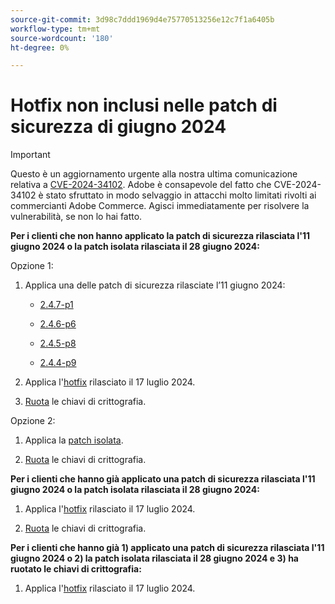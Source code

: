 ```yaml
---
source-git-commit: 3d98c7ddd1969d4e75770513256e12c7f1a6405b
workflow-type: tm+mt
source-wordcount: '180'
ht-degree: 0%

---
```

# Hotfix non inclusi nelle patch di sicurezza di giugno 2024

>[!IMPORTANT]
>
>Questo è un aggiornamento urgente alla nostra ultima comunicazione relativa a [CVE-2024-34102](https://nvd.nist.gov/vuln/detail/CVE-2024-34102). Adobe è consapevole del fatto che CVE-2024-34102 è stato sfruttato in modo selvaggio in attacchi molto limitati rivolti ai commercianti Adobe Commerce. Agisci immediatamente per risolvere la vulnerabilità, se non lo hai fatto.

**Per i clienti che non hanno applicato la patch di sicurezza rilasciata l&#39;11 giugno 2024 o la patch isolata rilasciata il 28 giugno 2024:**

Opzione 1:

1. Applica una delle patch di sicurezza rilasciate l’11 giugno 2024:

   * [2.4.7-p1](https://experienceleague.adobe.com/en/docs/commerce-operations/release/notes/security-patches/2-4-7-patches#adobe-commerce-247-p1)

   * [2.4.6-p6](https://experienceleague.adobe.com/en/docs/commerce-operations/release/notes/security-patches/2-4-6-patches#adobe-commerce-246-p6)

   * [2.4.5-p8](https://experienceleague.adobe.com/en/docs/commerce-operations/release/notes/security-patches/2-4-5-patches#adobe-commerce-245-p8)

   * [2.4.4-p9](https://experienceleague.adobe.com/en/docs/commerce-operations/release/notes/security-patches/2-4-4-patches#adobe-commerce-244-p9)

1. Applica l&#39;[hotfix](https://experienceleague.adobe.com/en/docs/commerce-knowledge-base/kb/troubleshooting/known-issues-patches-attached/security-update-available-for-adobe-commerce-apsb24-40-revised-to-include-isolated-patch-for-cve-2024-34102) rilasciato il 17 luglio 2024.

1. [Ruota](https://experienceleague.adobe.com/en/docs/commerce-admin/systems/security/encryption-key) le chiavi di crittografia.

Opzione 2:

1. Applica la [patch isolata](https://experienceleague.adobe.com/en/docs/commerce-knowledge-base/kb/troubleshooting/known-issues-patches-attached/security-update-available-for-adobe-commerce-apsb24-40-revised-to-include-isolated-patch-for-cve-2024-34102).

1. [Ruota](https://experienceleague.adobe.com/en/docs/commerce-admin/systems/security/encryption-key) le chiavi di crittografia.

**Per i clienti che hanno già applicato una patch di sicurezza rilasciata l&#39;11 giugno 2024 o la patch isolata rilasciata il 28 giugno 2024:**

1. Applica l&#39;[hotfix](https://experienceleague.adobe.com/en/docs/commerce-knowledge-base/kb/troubleshooting/known-issues-patches-attached/security-update-available-for-adobe-commerce-apsb24-40-revised-to-include-isolated-patch-for-cve-2024-34102) rilasciato il 17 luglio 2024.

1. [Ruota](https://experienceleague.adobe.com/en/docs/commerce-admin/systems/security/encryption-key) le chiavi di crittografia.

**Per i clienti che hanno già 1) applicato una patch di sicurezza rilasciata l&#39;11 giugno 2024 o 2) la patch isolata rilasciata il 28 giugno 2024 e 3) ha ruotato le chiavi di crittografia:**
 
1. Applica l&#39;[hotfix](https://experienceleague.adobe.com/en/docs/commerce-knowledge-base/kb/troubleshooting/known-issues-patches-attached/security-update-available-for-adobe-commerce-apsb24-40-revised-to-include-isolated-patch-for-cve-2024-34102) rilasciato il 17 luglio 2024.
